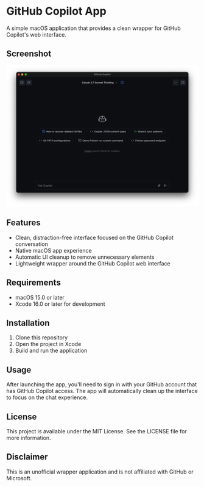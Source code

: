 # GitHub Copilot App

A simple macOS application that provides a clean wrapper for GitHub Copilot's web interface.

## Screenshot

![GitHub Copilot App Screenshot](screenshot.png)

## Features

- Clean, distraction-free interface focused on the GitHub Copilot conversation
- Native macOS app experience
- Automatic UI cleanup to remove unnecessary elements
- Lightweight wrapper around the GitHub Copilot web interface

## Requirements

- macOS 15.0 or later
- Xcode 16.0 or later for development

## Installation

1. Clone this repository
2. Open the project in Xcode
3. Build and run the application

## Usage

After launching the app, you'll need to sign in with your GitHub account that has GitHub Copilot access. The app will automatically clean up the interface to focus on the chat experience.

## License

This project is available under the MIT License. See the LICENSE file for more information.

## Disclaimer

This is an unofficial wrapper application and is not affiliated with GitHub or Microsoft.
